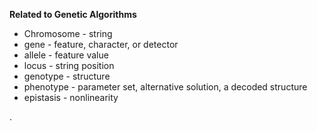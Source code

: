 **Related to Genetic Algorithms**
- Chromosome - string
- gene - feature, character, or detector
- allele - feature value
- locus - string position
- genotype - structure
- phenotype - parameter set, alternative solution, a decoded structure
- epistasis - nonlinearity 
 
 .
